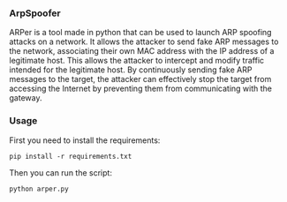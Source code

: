 ### ArpSpoofer
ARPer is a tool made in python that can be used to launch ARP spoofing attacks on a network. It allows the attacker to send fake ARP messages to the network, associating their own MAC address with the IP address of a legitimate host. This allows the attacker to intercept and modify traffic intended for the legitimate host. By continuously sending fake ARP messages to the target, the attacker can effectively stop the target from accessing the Internet by preventing them from communicating with the gateway.

### Usage
First you need to install the requirements:
```
pip install -r requirements.txt
```
Then you can run the script:
```
python arper.py
```
